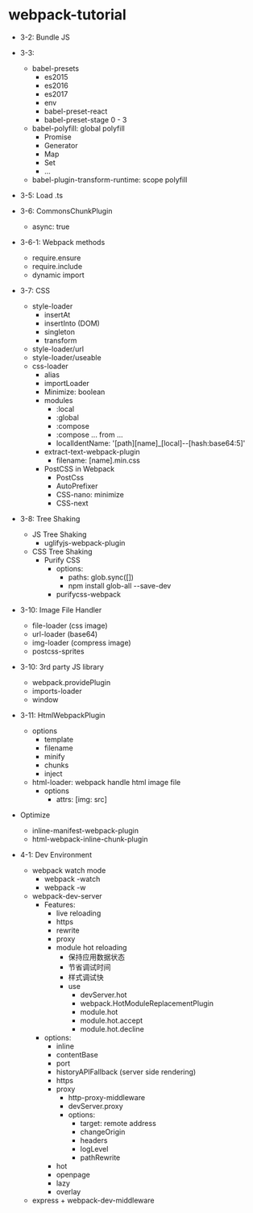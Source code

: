 # webpack-tutorial
+ 3-2: Bundle JS
+ 3-3:
  + babel-presets
    + es2015
    + es2016
    + es2017
    + env
    + babel-preset-react
    + babel-preset-stage 0 - 3
  + babel-polyfill: global polyfill
    + Promise
    + Generator
    + Map
    + Set
    + ...
  + babel-plugin-transform-runtime: scope polyfill
+ 3-5: Load .ts
+ 3-6: CommonsChunkPlugin
  + async: true
+ 3-6-1: Webpack methods
  + require.ensure
  + require.include
  + dynamic import
+ 3-7: CSS
  + style-loader
    + insertAt
    + insertInto (DOM)
    + singleton
    + transform
  + style-loader/url
  + style-loader/useable
  + css-loader
    + alias
    + importLoader
    + Minimize: boolean
    + modules
      + :local
      + :global
      + :compose
      + :compose ... from ...
      + localIdentName: '[path][name]_[local]--[hash:base64:5]'
    + extract-text-webpack-plugin
      + filename: [name].min.css
    + PostCSS in Webpack
      + PostCss
      + AutoPrefixer
      + CSS-nano: minimize
      + CSS-next
+ 3-8: Tree Shaking
  + JS Tree Shaking
    + uglifyjs-webpack-plugin
  + CSS Tree Shaking
    + Purify CSS
      + options: 
        + paths: glob.sync([])
        + npm install glob-all --save-dev
      + purifycss-webpack
+ 3-10: Image File Handler
  + file-loader (css image)
  + url-loader (base64)
  + img-loader (compress image)
  + postcss-sprites
+ 3-10: 3rd party JS library
  + webpack.providePlugin
  + imports-loader
  + window
+ 3-11: HtmlWebpackPlugin
  + options
    + template
    + filename
    + minify
    + chunks
    + inject
  + html-loader: webpack handle html image file
    + options
      + attrs: [img: src]
+ Optimize
  + inline-manifest-webpack-plugin
  + html-webpack-inline-chunk-plugin

+ 4-1: Dev Environment
  + webpack watch mode
    + webpack -watch
    + webpack -w
  + webpack-dev-server
    + Features:
      + live reloading
      + https
      + rewrite
      + proxy
      + module hot reloading
        + 保持应用数据状态
        + 节省调试时间
        + 样式调试快
        + use
          + devServer.hot
          + webpack.HotModuleReplacementPlugin
          + module.hot
          + module.hot.accept
          + module.hot.decline
    + options: 
      + inline
      + contentBase
      + port
      + historyAPIFallback (server side rendering)
      + https
      + proxy
        + http-proxy-middleware
        + devServer.proxy
        + options:
          + target: remote address
          + changeOrigin
          + headers
          + logLevel
          + pathRewrite 
      + hot
      + openpage
      + lazy
      + overlay
  + express + webpack-dev-middleware




  
